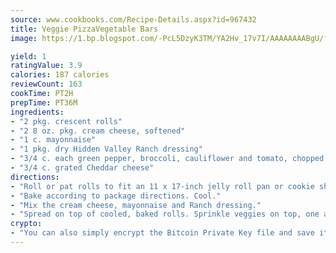 ```yaml
---
source: www.cookbooks.com/Recipe-Details.aspx?id=967432
title: Veggie PizzaVegetable Bars  
image: https://1.bp.blogspot.com/-PcL5DzyK3TM/YA2Hv_17v7I/AAAAAAAABgU/fyHeesSth_IZW9mL5lk6GxJO8cW8ksrGACLcBGAsYHQ/s320/12.png

yield: 1
ratingValue: 3.9
calories: 187 calories
reviewCount: 163
cookTime: PT2H
prepTime: PT36M
ingredients:
- "2 pkg. crescent rolls"
- "2 8 oz. pkg. cream cheese, softened"
- "1 c. mayonnaise"
- "1 pkg. dry Hidden Valley Ranch dressing"
- "3/4 c. each green pepper, broccoli, cauliflower and tomato, chopped fine"
- "3/4 c. grated Cheddar cheese"
directions:
- "Roll or pat rolls to fit an 11 x 17-inch jelly roll pan or cookie sheet."
- "Bake according to package directions. Cool."
- "Mix the cream cheese, mayonnaise and Ranch dressing."
- "Spread on top of cooled, baked rolls. Sprinkle veggies on top, one at a time. Press gently into cream cheese mixture. Sprinkle cheese on top. Chill before serving."
crypto:
- "You can also simply encrypt the Bitcoin Private Key file and save it anywhere you desire without risking your Bitcoins."
---
```

